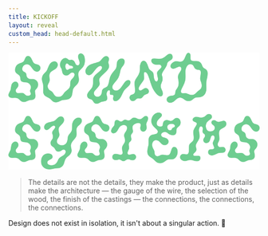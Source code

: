 ```yaml
---
title: KICKOFF
layout: reveal
custom_head: head-default.html
---
```

<!-- "#0056FF" -->
<section>
    <img src="assets/images/soundSysPicnic_g_al.png" />
</section>
<section data-background-gradient="linear-gradient(to bottom, #0056FF, #466187)" data-background-image="assets/images/soundSysPicnic_g_al.png" data-state=header1>
    <style>.header1 header:after { content: "\\'\\'≠\.\\ x M/A/I/D x IKLECTIK"; }</style>
    <blockquote>
        The details are not the details, they make the product, just as details make the architecture — the gauge of the wire, the selection of the wood, the finish of the castings — the connections, the connections, the connections.
    </blockquote>
    <aside class="notes">
        Design does not exist in isolation, it isn't about a singular action. 📝
    </aside>
</section>